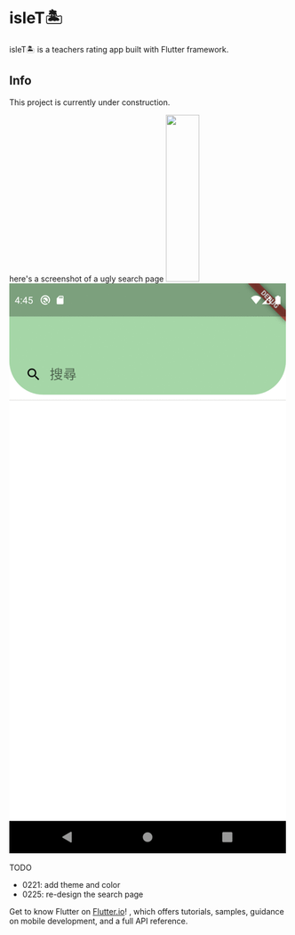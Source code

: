 # isleT🏝️

isleT🏝️ is a teachers rating app built with Flutter framework.

## Info

This project is currently under construction.

here's a screenshot of a ugly search page
<img src="https://media.giphy.com/media/vFKqnCdLPNOKc/giphy.gif" width="60" height="300" />![Alt Text](https://github.com/jessiwu/isleT/blob/colorTheme/screenshots/searchPage.gif)

TODO
- 0221: add theme and color 
- 0225: re-design the search page

Get to know Flutter on
[Flutter.io](https://flutter.dev/)! , which offers tutorials,
samples, guidance on mobile development, and a full API reference.
